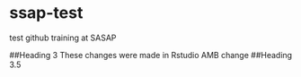 # ssap-test
test github training at SASAP

##Heading 3
These changes were made in Rstudio
AMB change
##Heading 3.5

